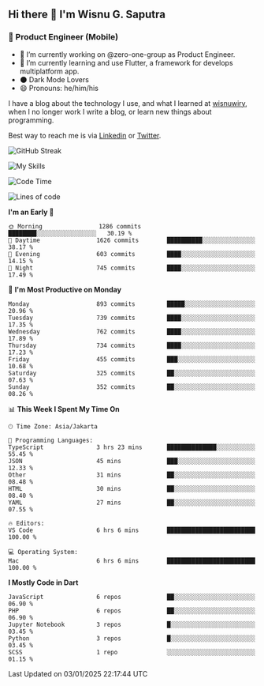 ## Hi there 👋 I'm Wisnu G. Saputra

### :mobile_phone_off: Product Engineer (Mobile)

- 🔭 I’m currently working on @zero-one-group as Product Engineer.
- 🌱 I’m currently learning and use Flutter, a framework for develops multiplatform app.
- 🌑 Dark Mode Lovers
- 😄 Pronouns: he/him/his

I have a blog about the technology I use, and what I learned at [wisnuwiry](https://wisnuwiry.space/), when I no longer work I write a blog, or learn new things about programming.

Best way to reach me is via [Linkedin](https://www.linkedin.com/in/wisnu-saputra/) or [Twitter](https://twitter.com/wisnuwiry).

![GitHub Streak](https://streak-stats.demolab.com?user=wisnuwiry&theme=dark&hide_border=true)

![My Skills](https://skillicons.dev/icons?i=dart,flutter,kotlin,swift,go,js,css,neovim,git,linux&perline=5)

<!--START_SECTION:waka-->
![Code Time](http://img.shields.io/badge/Code%20Time-1%2C613%20hrs%2056%20mins-blue)

![Lines of code](https://img.shields.io/badge/From%20Hello%20World%20I%27ve%20Written-6.1%20million%20lines%20of%20code-blue)

**I'm an Early 🐤** 

```text
🌞 Morning                1286 commits        ████████░░░░░░░░░░░░░░░░░   30.19 % 
🌆 Daytime                1626 commits        ██████████░░░░░░░░░░░░░░░   38.17 % 
🌃 Evening                603 commits         ████░░░░░░░░░░░░░░░░░░░░░   14.15 % 
🌙 Night                  745 commits         ████░░░░░░░░░░░░░░░░░░░░░   17.49 % 
```
📅 **I'm Most Productive on Monday** 

```text
Monday                   893 commits         █████░░░░░░░░░░░░░░░░░░░░   20.96 % 
Tuesday                  739 commits         ████░░░░░░░░░░░░░░░░░░░░░   17.35 % 
Wednesday                762 commits         ████░░░░░░░░░░░░░░░░░░░░░   17.89 % 
Thursday                 734 commits         ████░░░░░░░░░░░░░░░░░░░░░   17.23 % 
Friday                   455 commits         ███░░░░░░░░░░░░░░░░░░░░░░   10.68 % 
Saturday                 325 commits         ██░░░░░░░░░░░░░░░░░░░░░░░   07.63 % 
Sunday                   352 commits         ██░░░░░░░░░░░░░░░░░░░░░░░   08.26 % 
```


📊 **This Week I Spent My Time On** 

```text
🕑︎ Time Zone: Asia/Jakarta

💬 Programming Languages: 
TypeScript               3 hrs 23 mins       ██████████████░░░░░░░░░░░   55.45 % 
JSON                     45 mins             ███░░░░░░░░░░░░░░░░░░░░░░   12.33 % 
Other                    31 mins             ██░░░░░░░░░░░░░░░░░░░░░░░   08.48 % 
HTML                     30 mins             ██░░░░░░░░░░░░░░░░░░░░░░░   08.40 % 
YAML                     27 mins             ██░░░░░░░░░░░░░░░░░░░░░░░   07.55 % 

🔥 Editors: 
VS Code                  6 hrs 6 mins        █████████████████████████   100.00 % 

💻 Operating System: 
Mac                      6 hrs 6 mins        █████████████████████████   100.00 % 
```

**I Mostly Code in Dart** 

```text
JavaScript               6 repos             ██░░░░░░░░░░░░░░░░░░░░░░░   06.90 % 
PHP                      6 repos             ██░░░░░░░░░░░░░░░░░░░░░░░   06.90 % 
Jupyter Notebook         3 repos             █░░░░░░░░░░░░░░░░░░░░░░░░   03.45 % 
Python                   3 repos             █░░░░░░░░░░░░░░░░░░░░░░░░   03.45 % 
SCSS                     1 repo              ░░░░░░░░░░░░░░░░░░░░░░░░░   01.15 % 
```




 Last Updated on 03/01/2025 22:17:44 UTC
<!--END_SECTION:waka-->
